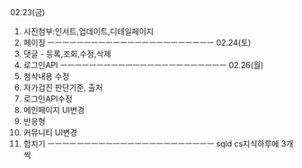 02.23(금)
1. 사진첨부:인서트,업데이트,디테일페이지
2. 페이징
ㅡㅡㅡㅡㅡㅡㅡㅡㅡㅡㅡㅡㅡㅡㅡㅡㅡㅡㅡㅡㅡㅡㅡ
02.24(토)
1. 댓글 - 등록,조회,수정,삭제
2. 로그인API
ㅡㅡㅡㅡㅡㅡㅡㅡㅡㅡㅡㅡㅡㅡㅡㅡㅡㅡㅡㅡㅡㅡㅡ
02.26(월)
0. 첨삭내용 수정
1. 자가검진 판단기준, 출처
2. 로그인API수정
3. 메인페이지 UI변경
4. 반응형
5. 커뮤니티 UI변경
6. 합치기
ㅡㅡㅡㅡㅡㅡㅡㅡㅡㅡㅡㅡㅡㅡㅡㅡㅡㅡㅡㅡㅡㅡㅡ
sqld
cs지식하루에 3개씩
